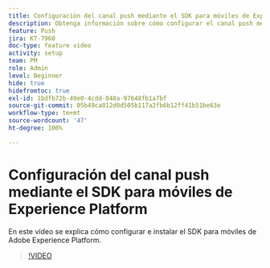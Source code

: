 ```yaml
---
title: Configuración del canal push mediante el SDK para móviles de Experience Platform
description: Obtenga información sobre cómo configurar el canal push mediante el SDK para móviles de Experience Cloud.
feature: Push
jira: KT-7960
doc-type: feature video
activity: setup
team: PM
role: Admin
level: Beginner
hide: true
hidefromtoc: true
exl-id: 1bdfb72b-49e0-4cdd-848a-97648fb1a7bf
source-git-commit: 05b49ca012d0d505b117a2fb6b12ff41b51be63e
workflow-type: tm+mt
source-wordcount: '47'
ht-degree: 100%

---
```



# Configuración del canal push mediante el SDK para móviles de Experience Platform

En este vídeo se explica cómo configurar e instalar el SDK para móviles de Adobe Experience Platform.

>[!VIDEO](https://video.tv.adobe.com/v/27699?quality=12&learn=on)
